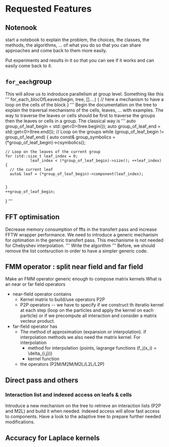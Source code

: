 # Requested Features

## Notenook

start a notebook to explain the problem, the choices, the classes, the methods,  the algorithms,  ... of what you do so that you can share approaches and come back to them more easily.

Put experiments and results in it so that you can see if it works and can easily come back to it.

## `for_each`group 
This will allow us to indroduce parallelism at group level.
Something like this
'''
    for_each_blocOfLeaves(begin, tree, []....) {
      //  here a mechanism to have a loop on the cells of the block 
    }
'''
Begin the documentation on the tree to explain the traversal mechanisms of the cells, leaves, ... with examples.
The way to traverse the leaves or cells should be first to traverse the groups
then the leaves or cells in a group. The classical way is
'''
  auto group_of_leaf_begin = std::get<0>(tree.begin());
  auto group_of_leaf_end = std::get<0>(tree.end());
  // Loop on the groups
  while (group_of_leaf_begin != group_of_leaf_end) {
     auto const& group_symbolics = (*group_of_leaf_begin)->csymbolics();

    // Loop on the leaves of the current group
    for (std::size_t leaf_index = 0;
               leaf_index < (*group_of_leaf_begin)->size(); ++leaf_index) {
      // the current leaf 
      auto& leaf = (*group_of_leaf_begin)->component(leaf_index);


    }
    ++group_of_leaf_begin;
  }
'''


## FFT optimisation
Decrease memory consumption of ffts in the transfert pass  and increase FFTW
wrapper performance. We need to introduce a generic mechanism for optimation in
the generic transfert pass. This mechanisme is not needed for Chebyshev
interpolation.
'''
 Write the algorithm
'''
Before, we should remove the list contsruction in order to have a simpler generic
code.

## FMM operator : split near field and far field 
Make an FMM operator generic enough to compose matrix kernels
What is an near or far field operators 
  - near-field operator contains
      - Kernel matrix to build/use operators P2P
      - P2P operators -- we have to specify if we construct th iteratio kernel
        at each step (loop on the particles and apply the kernel on each
        particle) or if we precompute all interaction and consider a matrix
        vecteur product.
  - far-field operator has
      - The method of approximation (expansion or interpolation). if
        interpolation methods we also need the  matrix kernel.
        For interpolation
           -  method for interpolation (points, lagrange functions (f_j(x_i) =
              \delta_{i,j}))
           - kernel function
      - the operators (P2M/M2M/M2L/L2L/L2P)

## Direct pass and others

### Interaction list and indexed access on leafs & cells
Introduce a new mechanism on the tree to retrieve an interaction lists (P2P and M2L) and build it when needed.
Indexed access will allow fast access to components.
Have a look to the adaptive tree to prepare further needed modifications.


## Accuracy for Laplace kernels

